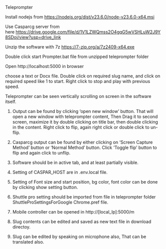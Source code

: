 Teleprompter


Install nodejs from https://nodejs.org/dist/v23.6.0/node-v23.6.0-x64.msi

Use Casparcg server from here https://drive.google.com/file/d/1V1LZWQmss2O4gqG5wVSHLuW2J9Y8SDoj/view?usp=drive_link

Unzip the software with 7z https://7-zip.org/a/7z2409-x64.exe

Double click start Prompter.bat file from unzipped teleprompter folder

Open http://localhost:5000 in browser


choose a text or Docx file. Double click on required slug name, and click on required speed like 1 to start. Right click to stop and play with previous speed.

Teleprompter can be seen vertically scrolling on screen in the software itself.

1. Output can be found by clicking ‘open new window’ button. That will open a new window with teleprompter content, Then Drag it to second screen, maximize it by double clicking on title bar, then double clicking in the content. Right click to flip, again right click or double click to un-flip.

2. Casparcg output can be found by either clicking on ‘Screen Capture Method’ button or ‘Normal Method’ button.  Click ‘Toggle flip’ button to flip and again click to unflip.

3. Software should be in active tab, and at least partially visible.

4. Setting of CASPAR_HOST are in .env.local file.

5. Setting of Font size and start position, bg color, font color can be done by clicking show setting button.

6. Shuttle pro setting should be imported from file in teleprompter folder ShuttleProSettingsForGoogle Chrome.pref file.

7. Mobile controller can be opened in http://[local_Ip]:5000/m

8. Slug contents can be edited and saved as new text file in download directoy.

9. Slug can be edited by speaking on microphone also, That can be translated also.